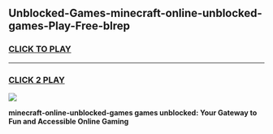 
## Unblocked-Games-minecraft-online-unblocked-games-Play-Free-blrep
<h3>
<a href="https://premium76.site?title=minecraft-online-unblocked-games&ref=17A">CLICK TO PLAY</a></h3>
<hr>

<h3>
<a href="https://premium76.site?title=minecraft-online-unblocked-games&ref=17A">CLICK 2 PLAY</a>
  
</h3>

<a href="https://premium76.site?title=minecraft-online-unblocked-games&ref=17A"><img src="https://clearcache.store/games.png"></a>


**minecraft-online-unblocked-games games unblocked: Your Gateway to Fun and Accessible Online Gaming**
